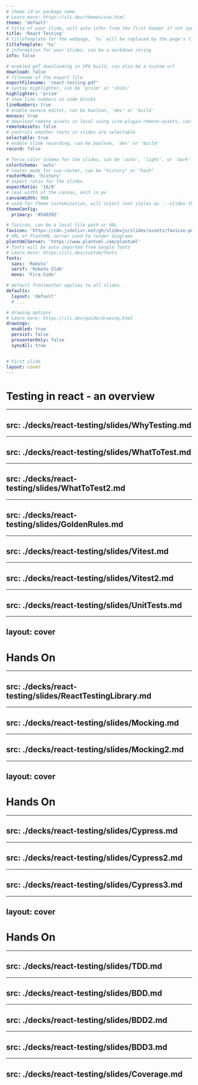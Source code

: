 ```yaml
---
# theme id or package name
# Learn more: https://sli.dev/themes/use.html
theme: 'default'
# title of your slide, will auto infer from the first header if not specified
title: 'React Testing'
# titleTemplate for the webpage, `%s` will be replaced by the page's title
titleTemplate: '%s'
# information for your slides, can be a markdown string
info: false

# enabled pdf downloading in SPA build, can also be a custom url
download: false
# filename of the export file
exportFilename: 'react-testing.pdf'
# syntax highlighter, can be 'prism' or 'shiki'
highlighter: 'prism'
# show line numbers in code blocks
lineNumbers: true
# enable monaco editor, can be boolean, 'dev' or 'build'
monaco: true
# download remote assets in local using vite-plugin-remote-assets, can be boolean, 'dev' or 'build'
remoteAssets: false
# controls whether texts in slides are selectable
selectable: true
# enable slide recording, can be boolean, 'dev' or 'build'
record: false

# force color schema for the slides, can be 'auto', 'light', or 'dark'
colorSchema: 'auto'
# router mode for vue-router, can be "history" or "hash"
routerMode: 'history'
# aspect ratio for the slides
aspectRatio: '16/9'
# real width of the canvas, unit in px
canvasWidth: 980
# used for theme customization, will inject root styles as `--slidev-theme-x` for attribute `x`
themeConfig:
  primary: '#5d8392'

# favicon, can be a local file path or URL
favicon: 'https://cdn.jsdelivr.net/gh/slidevjs/slidev/assets/favicon.png'
# URL of PlantUML server used to render diagrams
plantUmlServer: 'https://www.plantuml.com/plantuml'
# fonts will be auto imported from Google fonts
# Learn more: https://sli.dev/custom/fonts
fonts:
  sans: 'Roboto'
  serif: 'Roboto Slab'
  mono: 'Fira Code'

# default frontmatter applies to all slides
defaults:
  layout: 'default'
  # ...

# drawing options
# Learn more: https://sli.dev/guide/drawing.html
drawings:
  enabled: true
  persist: false
  presenterOnly: false
  syncAll: true


# First slide
layout: cover
---
```


# Testing in react - an overview


---
src: ./decks/react-testing/slides/WhyTesting.md
---


---
src: ./decks/react-testing/slides/WhatToTest.md
---


---
src: ./decks/react-testing/slides/WhatToTest2.md
---


---
src: ./decks/react-testing/slides/GoldenRules.md
---


---
src: ./decks/react-testing/slides/Vitest.md
---


---
src: ./decks/react-testing/slides/Vitest2.md
---


---
src: ./decks/react-testing/slides/UnitTests.md
---

---
layout: cover
---

# Hands On

<!--
NOTE: If participants have checked out our training repo, there is no need to install
packages - everything has already been setup!

> Show existing tests in hands on repoistory, before doing the exercises!

* 0
* 1
* 2
-->


---
src: ./decks/react-testing/slides/ReactTestingLibrary.md
---


---
src: ./decks/react-testing/slides/Mocking.md
---


---
src: ./decks/react-testing/slides/Mocking2.md
---

---
layout: cover
---

# Hands On

<!--
NOTE: If participants have checked out our training repo, there is no need to install
packages - everything has already been setup!

> Show existing tests in hands on repoistory, before doing the exercises!

* 3
* 4
-->

---
src: ./decks/react-testing/slides/Cypress.md
---


---
src: ./decks/react-testing/slides/Cypress2.md
---


---
src: ./decks/react-testing/slides/Cypress3.md
---

---
layout: cover
---

# Hands On

<!--
NOTE: If participants have checked out our training repo, there is no need to install
packages - everything has already been setup!

> Show existing tests in hands on repoistory, before doing the exercises!

* 5
-->

---
src: ./decks/react-testing/slides/TDD.md
---


---
src: ./decks/react-testing/slides/BDD.md
---


---
src: ./decks/react-testing/slides/BDD2.md
---


---
src: ./decks/react-testing/slides/BDD3.md
---


---
src: ./decks/react-testing/slides/Coverage.md
---
